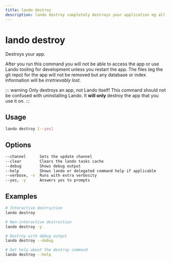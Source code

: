 ```yaml
---
title: lando destroy
description: lando destroy completely destroys your application eg all data will be lost after running this command.
---
```


# lando destroy

Destroys your app.

After you run this command you will not be able to access the app or use Lando tooling for development unless you restart the app. The files (eg the git repo) for the app will not be removed but any database or index information will be _irretrievably lost_.

::: warning Only destroys an app, not Lando itself!
This command should not be confused with uninstalling Lando. It **will only** destroy the app that you use it on.
:::

## Usage

```sh
lando destroy [--yes]
```

## Options

```sh
--channel      Sets the update channel                                                              [array] [choices: "edge", "none", "stable"]
--clear        Clears the lando tasks cache                                                                                           [boolean]
--debug        Shows debug output                                                                                                     [boolean]
--help         Shows lando or delegated command help if applicable                                                                    [boolean]
--verbose, -v  Runs with extra verbosity                                                                                                [count]
--yes, -y      Answers yes to prompts                                                                                [boolean] [default: false]
```

## Examples

```sh
# Interactive destruction
lando destroy

# Non-interactive destruction
lando destroy -y

# Destroy with debug output
lando destroy --debug

# Get help about the destroy command
lando destroy --help
```
